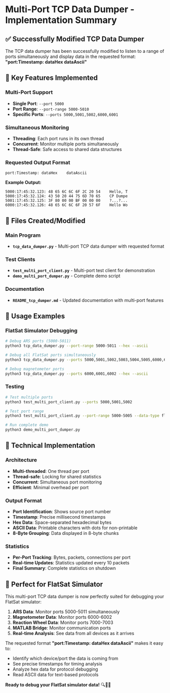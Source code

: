 # Multi-Port TCP Data Dumper - Implementation Summary

## ✅ **Successfully Modified TCP Data Dumper**

The TCP data dumper has been successfully modified to listen to a range of ports simultaneously and display data in the requested format: **"port:Timestamp: dataHex    dataAscii"**

## 🚀 **Key Features Implemented**

### **Multi-Port Support**
- **Single Port**: `--port 5000`
- **Port Range**: `--port-range 5000-5010` 
- **Specific Ports**: `--ports 5000,5001,5002,6000,6001`

### **Simultaneous Monitoring**
- **Threading**: Each port runs in its own thread
- **Concurrent**: Monitor multiple ports simultaneously
- **Thread-Safe**: Safe access to shared data structures

### **Requested Output Format**
```
port:Timestamp: dataHex    dataAscii
```

**Example Output:**
```
5000:17:45:32.123: 48 65 6C 6C 6F 2C 20 54    Hello, T
5000:17:45:32.124: 43 50 20 44 75 6D 70 65    CP Dumpe
5001:17:45:32.125: 3F 80 00 00 BF 00 00 00    ?...?...
6000:17:45:32.126: 48 65 6C 6C 6F 20 57 6F    Hello Wo
```

## 📁 **Files Created/Modified**

### **Main Program**
- **`tcp_data_dumper.py`** - Multi-port TCP data dumper with requested format

### **Test Clients**
- **`test_multi_port_client.py`** - Multi-port test client for demonstration
- **`demo_multi_port_dumper.py`** - Complete demo script

### **Documentation**
- **`README_tcp_dumper.md`** - Updated documentation with multi-port features

## 🎯 **Usage Examples**

### **FlatSat Simulator Debugging**
```bash
# Debug ARS ports (5000-5011)
python3 tcp_data_dumper.py --port-range 5000-5011 --hex --ascii

# Debug all FlatSat ports simultaneously
python3 tcp_data_dumper.py --ports 5000,5001,5002,5003,5004,5005,6000,6001,6002,7000,7001,7002,7003 --hex --ascii

# Debug magnetometer ports
python3 tcp_data_dumper.py --ports 6000,6001,6002 --hex --ascii
```

### **Testing**
```bash
# Test multiple ports
python3 test_multi_port_client.py --ports 5000,5001,5002

# Test port range
python3 test_multi_port_client.py --port-range 5000-5005 --data-type floats

# Run complete demo
python3 demo_multi_port_dumper.py
```

## 🔧 **Technical Implementation**

### **Architecture**
- **Multi-threaded**: One thread per port
- **Thread-safe**: Locking for shared statistics
- **Concurrent**: Simultaneous port monitoring
- **Efficient**: Minimal overhead per port

### **Output Format**
- **Port Identification**: Shows source port number
- **Timestamp**: Precise millisecond timestamps
- **Hex Data**: Space-separated hexadecimal bytes
- **ASCII Data**: Printable characters with dots for non-printable
- **8-Byte Grouping**: Data displayed in 8-byte chunks

### **Statistics**
- **Per-Port Tracking**: Bytes, packets, connections per port
- **Real-time Updates**: Statistics updated every 10 packets
- **Final Summary**: Complete statistics on shutdown

## 🎉 **Perfect for FlatSat Simulator**

This multi-port TCP data dumper is now perfectly suited for debugging your FlatSat simulator:

1. **ARS Data**: Monitor ports 5000-5011 simultaneously
2. **Magnetometer Data**: Monitor ports 6000-6002
3. **Reaction Wheel Data**: Monitor ports 7000-7003
4. **MATLAB Bridge**: Monitor communication ports
5. **Real-time Analysis**: See data from all devices as it arrives

The requested format **"port:Timestamp: dataHex    dataAscii"** makes it easy to:
- Identify which device/port the data is coming from
- See precise timestamps for timing analysis
- Analyze hex data for protocol debugging
- Read ASCII data for text-based protocols

**Ready to debug your FlatSat simulator data!** 🔍📡✨
